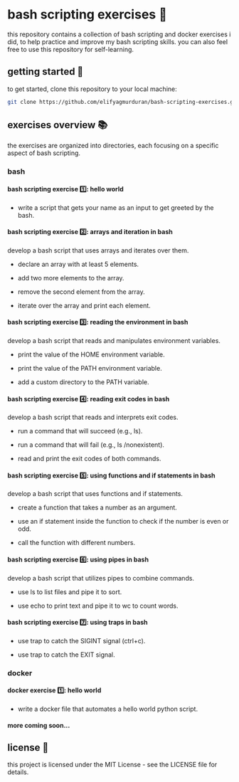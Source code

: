 # bash scripting exercises 🚀

this repository contains a collection of bash scripting and docker exercises i did, to help practice and improve my bash scripting skills.
you can also feel free to use this repository for self-learning.

## getting started 🏁

to get started, clone this repository to your local machine:

```bash
git clone https://github.com/elifyagmurduran/bash-scripting-exercises.git
```

## exercises overview 📚

the exercises are organized into directories, each focusing on a specific aspect of bash scripting.

### bash

#### bash scripting exercise 1️⃣: hello world

- write a script that gets your name as an input to get greeted by the bash.

#### bash scripting exercise 2️⃣: arrays and iteration in bash

develop a bash script that uses arrays and iterates over them.

- declare an array with at least 5 elements.

- add two more elements to the array.

- remove the second element from the array.

- iterate over the array and print each element.

#### bash scripting exercise 3️⃣: reading the environment in bash

develop a bash script that reads and manipulates environment variables.

- print the value of the HOME environment variable.

- print the value of the PATH environment variable.

- add a custom directory to the PATH variable.

#### bash scripting exercise 4️⃣: reading exit codes in bash

develop a bash script that reads and interprets exit codes.

- run a command that will succeed (e.g., ls).

- run a command that will fail (e.g., ls /nonexistent).

- read and print the exit codes of both commands.

#### bash scripting exercise 5️⃣: using functions and if statements in bash

develop a bash script that uses functions and if statements.

- create a function that takes a number as an argument.

- use an if statement inside the function to check if the number is even or odd.

- call the function with different numbers.

#### bash scripting exercise 6️⃣: using pipes in bash

develop a bash script that utilizes pipes to combine commands.

- use ls to list files and pipe it to sort.

- use echo to print text and pipe it to wc to count words.

#### bash scripting exercise 7️⃣: using traps in bash

- use trap to catch the SIGINT signal (ctrl+c).

- use trap to catch the EXIT signal.

### docker

#### docker exercise 1️⃣: hello world

- write a docker file that automates a hello world python script.

#### more coming soon...

## license 📝

this project is licensed under the MIT License - see the LICENSE file for details.

